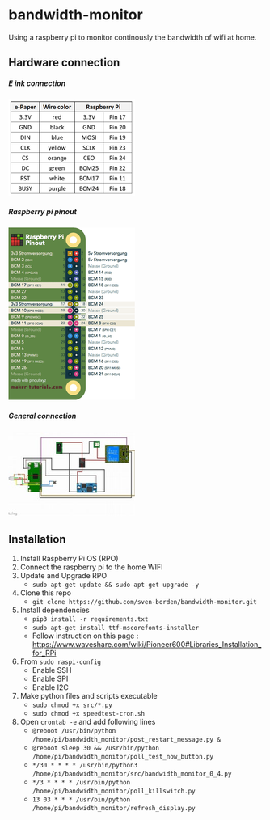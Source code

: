 # bandwidth-monitor
Using a raspberry pi to monitor continously the bandwidth of wifi at home.

## Hardware connection

##### E ink connection

![](epaper.png)

##### Raspberry pi pinout

![](rasp.png)

##### General connection

![](connec.jpg)



## Installation

1. Install Raspberry Pi OS (RPO)
2. Connect the raspberry pi to the home WIFI
3. Update and Upgrade RPO 
    - `sudo apt-get update && sudo apt-get upgrade -y`
4. Clone this repo
    - `git clone https://github.com/sven-borden/bandwidth-monitor.git`
5. Install dependencies
    - `pip3 install -r requirements.txt`
    - `sudo apt-get install ttf-mscorefonts-installer`
    - Follow instruction on this page : https://www.waveshare.com/wiki/Pioneer600#Libraries_Installation_for_RPi
6. From `sudo raspi-config`
    - Enable SSH
    - Enable SPI
    - Enable I2C
7. Make python files and scripts executable
    - `sudo chmod +x src/*.py`
    - `sudo chmod +x speedtest-cron.sh`
8. Open `crontab -e` and add following lines
    - `@reboot /usr/bin/python /home/pi/bandwidth_monitor/post_restart_message.py &`
    - `@reboot sleep 30 && /usr/bin/python /home/pi/bandwidth_monitor/poll_test_now_button.py`
    - `*/30 * * * * /usr/bin/python3 /home/pi/bandwidth_monitor/src/bandwidth_monitor_0_4.py`
    - `*/3 * * * * /usr/bin/python /home/pi/bandwidth_monitor/poll_killswitch.py`
    - `13 03 * * * /usr/bin/python /home/pi/bandwidth_monitor/refresh_display.py`